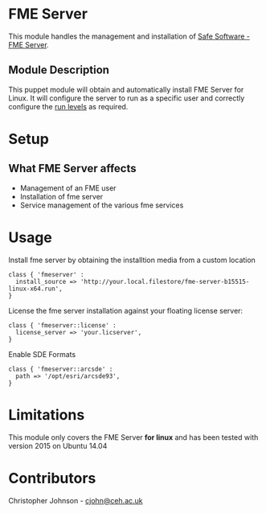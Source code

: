 # FME Server

This module handles the management and installation of [Safe Software - FME Server](http://www.safe.com/fme/fme-server). 

## Module Description
This puppet module will obtain and automatically install FME Server for Linux. It will configure the server to run 
as a specific user and correctly configure the [run levels](http://docs.safe.com/fme/html/FME_Server_Documentation/Default.htm#AdminGuide/Installing_FME_Server_As_System_Service.htm) as required.

# Setup

## What FME Server affects

- Management of an FME user
- Installation of fme server
- Service management of the various fme services

# Usage

Install fme server by obtaining the installtion media from a custom location

    class { 'fmeserver' :
      install_source => 'http://your.local.filestore/fme-server-b15515-linux-x64.run',
    }

License the fme server installation against your floating license server:

    class { 'fmeserver::license' :
      license_server => 'your.licserver',
    }

Enable SDE Formats

    class { 'fmeserver::arcsde' :
      path => '/opt/esri/arcsde93',
    }

# Limitations

This module only covers the FME Server **for linux** and has been tested with version 2015 on Ubuntu 14.04

# Contributors

Christopher Johnson - cjohn@ceh.ac.uk
